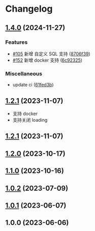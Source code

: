 # Changelog

## [1.4.0](https://github.com/terwer/siyuan-plugin-random-doc/compare/siyuan-plugin-random-doc-v1.3.0...siyuan-plugin-random-doc-v1.4.0) (2024-11-27)
### Features
* [#105](https://github.com/terwer/siyuan-plugin-random-doc/issues/105) 新增 自定义 SQL 支持 ([8706f39](https://github.com/terwer/siyuan-plugin-random-doc/commit/8706f39f8a91d4ad876fa75c92e89db227fd9b15))
* [#152](https://github.com/terwer/siyuan-plugin-random-doc/issues/152) 新增 docker 支持 ([6c92325](https://github.com/terwer/siyuan-plugin-random-doc/commit/6c92325fb9bac17db86ed7eb980c73fba2dc4f30))
### Miscellaneous
* update ci ([61fed3b](https://github.com/terwer/siyuan-plugin-random-doc/commit/61fed3b347813bf4447454f8ae4b82438784b27b))
## [1.2.1](https://github.com/terwer/siyuan-plugin-random-doc/compare/v1.2.1...v1.3.0) (2023-11-07)
* 支持 docker
* 支持关闭 loading
## [1.2.1](https://github.com/terwer/siyuan-plugin-random-doc/compare/v1.2.0...v1.2.1) (2023-11-07)
## [1.2.0](https://github.com/terwer/siyuan-plugin-random-doc/compare/v1.1.0...v1.2.0) (2023-10-17)
## [1.1.0](https://github.com/terwer/siyuan-plugin-random-doc/compare/v1.0.2...v1.1.0) (2023-10-16)
## [1.0.2](https://github.com/terwer/siyuan-plugin-random-doc/compare/v1.0.1...v1.0.2) (2023-07-09)
## [1.0.1](https://github.com/terwer/siyuan-plugin-random-doc/compare/v1.0.0...v1.0.1) (2023-06-07)
## 1.0.0 (2023-06-06)